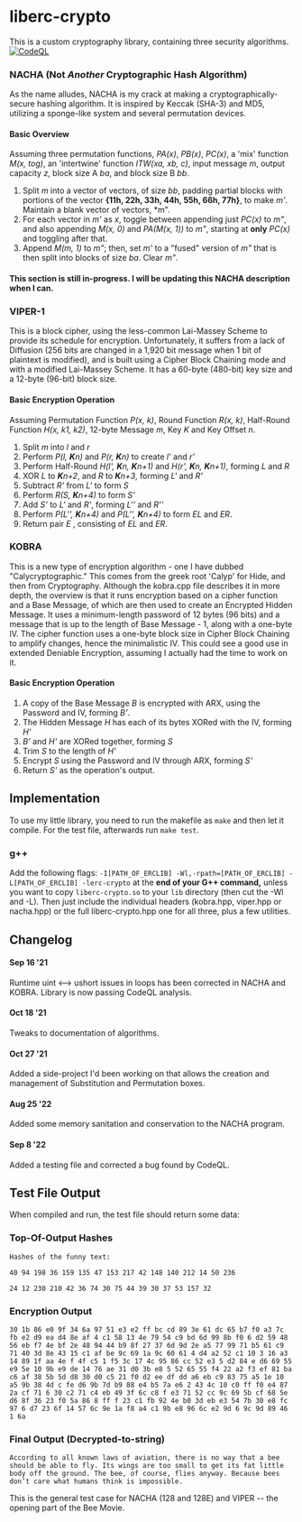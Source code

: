 # liberc-crypto

This is a custom cryptography library, containing three security algorithms.  [![CodeQL](https://github.com/Evan-Clegern/liberc-crypto/actions/workflows/codeql-analysis.yml/badge.svg)](https://github.com/Evan-Clegern/liberc-crypto/actions/workflows/codeql-analysis.yml)

### NACHA (Not *Another* Cryptographic Hash Algorithm)
As the name alludes, NACHA is my crack at making a cryptographically-secure hashing algorithm.
It is inspired by Keccak (SHA-3) and MD5, utilizing a sponge-like system and several permutation devices.
#### Basic Overview
Assuming three permutation functions, *PA(x)*, *PB(x)*, *PC(x)*, a 'mix' function *M(x, tog)*, an 'intertwine' function *ITW(xa, xb, c)*, input message *m*, output capacity *z*, block size A *ba*, and block size B *bb*.
1. Split *m* into a vector of vectors, of size *bb*, padding partial blocks with portions of the vector **{11h, 22h, 33h, 44h, 55h, 66h, 77h}**, to make *m'*. Maintain a blank vector of vectors, *m".
2. For each vector in *m'* as *x*, toggle between appending just *PC(x)* to *m"*, and also appending *M(x, 0)* and *PA(M(x, 1))* to *m"*, starting at **only** *PC(x)* and toggling after that.
3. Append *M(m, 1)* to *m"*; then, set *m'* to a "fused" version of *m"* that is then split into blocks of size *ba*. Clear *m"*.

#### This section is still in-progress. I will be updating this NACHA description when I can.


### VIPER-1
This is a block cipher, using the less-common Lai-Massey Scheme to provide its schedule for encryption. Unfortunately,
it suffers from a lack of Diffusion (256 bits are changed in a 1,920 bit message when 1 bit of plaintext is modified), 
and is built using a Cipher Block Chaining mode and with a modified Lai-Massey Scheme. 
It has a 60-byte (480-bit) key size and a 12-byte (96-bit) block size.
#### Basic Encryption Operation
Assuming Permutation Function *P(x, k)*, Round Function *R(x, k)*, Half-Round Function *H(x, k1, k2)*,
12-byte Message *m*,  Key *K* and Key Offset *n*.
1. Split *m* into *l* and *r*
2. Perform *P(l, **K**n)* and *P(r, **K**n)* to create *l'* and *r'*
3. Perform Half-Round *H(l', **K**n, **K**n+1)* and *H(r', **K**n, **K**n+1)*, forming *L* and *R*
4. XOR *L* to ***K**n+2*, and *R* to ***K**n+3*, forming *L'* and *R'*
5. Subtract *R'* from *L'* to form *S*
6. Perform *R(S, **K**n+4)* to form *S'*
7. Add *S'* to *L'* and *R'*, forming *L''* and *R''*
8. Perform *P(L'', **K**n+4)* and *P(L'', **K**n+4)* to form *EL* and *ER*.
9. Return pair *E* , consisting of *EL* and *ER*.


### KOBRA
This is a new type of encryption algorithm - one I have dubbed "Calycryptographic."
This comes from the greek root 'Calyp' for Hide, and then from Cryptography.
Although the kobra.cpp file describes it in more depth, the overview is that it runs encryption based on a cipher function
and a Base Message, of which are then used to create an Encrypted Hidden Message. It uses a minimum-length password of 12
bytes (96 bits) and a message that is up to the length of Base Message - 1, along with a one-byte IV. The cipher function
uses a one-byte block size in Cipher Block Chaining to amplify changes, hence the minimalistic IV. This could see a good
use in extended Deniable Encryption, assuming I actually had the time to work on it.
#### Basic Encryption Operation
1. A copy of the Base Message *B* is encrypted with ARX, using the Password and IV, forming *B'*.
2. The Hidden Message *H* has each of its bytes XORed with the IV, forming *H'*
3. *B'* and *H'* are XORed together, forming *S*
4. Trim *S* to the length of *H'*
5. Encrypt *S* using the Password and IV through ARX, forming *S'*
6. Return *S'* as the operation's output.

## Implementation
To use my little library, you need to run the makefile as `make` and then let it compile. For the test file, afterwards run `make test`.

### g++
Add the following flags:
`-I[PATH_OF_ERCLIB] -Wl,-rpath=[PATH_OF_ERCLIB] -L[PATH_OF_ERCLIB] -lerc-crypto`
at the **end of your G++ command,** unless you want to copy `liberc-crypto.so` to your `lib` directory (then cut the -Wl and -L). Then just include the individual headers (kobra.hpp, viper.hpp or nacha.hpp) or the full liberc-crypto.hpp one for all three, plus a few utilities.

## Changelog
#### Sep 16 '21
Runtime uint <--> ushort issues in loops has been corrected in NACHA and KOBRA. Library is now passing CodeQL analysis.
#### Oct 18 '21
Tweaks to documentation of algorithms.
#### Oct 27 '21
Added a side-project I'd been working on that allows the creation and management of Substitution and Permutation boxes.
#### Aug 25 '22
Added some memory sanitation and conservation to the NACHA program.
#### Sep 8 '22
Added a testing file and corrected a bug found by CodeQL.


## Test File Output
When compiled and run, the test file should return some data:
### Top-Of-Output Hashes
`Hashes of the funny text:`

`40 94 198 36 159 135 47 153 217 42 148 140 212 14 50 236 `

`24 12 230 210 42 36 74 30 75 44 39 30 37 53 157 32`

### Encryption Output
`30 1b 86 e0 9f 34 6a 97 51 e3 e2 ff bc cd 89 3e 61 dc 65 b7 f0 a3 7c fb e2 d9 ea d4 8e af 4 c1 58 13 4e 79 54 c9 bd 6d 99 8b f0 6 d2 59 48 56 eb f7 4e bf 2e 48 94 44 b9 8f 27 37 6d 9d 2e a5 77 99 71 b5 61 c9 71 40 3d 8e 43 15 c1 af be 9c 69 1a 9c 60 61 4 d4 a2 52 c1 10 3 16 a3 14 89 1f aa 4e f 4f c5 1 f5 3c 17 4c 95 86 cc 52 e3 5 d2 84 e d6 69 55 e9 5e 10 9b e9 de 14 76 ae 31 d0 3b e8 5 52 65 55 f4 22 a2 f3 ef 81 ba c6 af 38 5b 5d d8 30 d0 c5 21 f0 d2 ee df dd a6 eb c9 83 75 a5 1e 10 a5 9b 38 4d c fe d6 9b 7d b9 88 e4 b5 7a e6 2 43 4c 10 c0 ff f0 e4 87 2a cf 71 6 30 c2 71 c4 eb 49 3f 6c c8 f e3 71 52 cc 9c 69 5b cf 68 5e d6 8f 36 23 f0 5a 86 8 ff f 23 c1 fb 92 4e b0 3d eb e3 54 7b 30 e8 fc 97 6 d7 23 6f 14 57 6c 9e 1a f8 a4 c1 9b e8 96 6c e2 9d 6 9c 9d 89 46 1 6a ` 
### Final Output (Decrypted-to-string)
`According to all known laws of aviation, there is no way that a bee should be able to fly. Its wings are too small to get its fat little body off the ground. The bee, of course, flies anyway. Because bees don’t care what humans think is impossible.`


This is the general test case for NACHA (128 and 128E) and VIPER -- the opening part of the Bee Movie.
